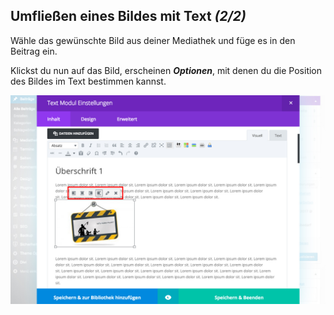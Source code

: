 ## Umfließen eines Bildes mit Text *(2/2)*

Wähle das gewünschte Bild aus deiner Mediathek und füge es in den Beitrag ein.

Klickst du nun auf das Bild, erscheinen _**Optionen**_, mit denen du die Position des Bildes im Text bestimmen kannst.

![image](./assets/flow_2.jpg)
